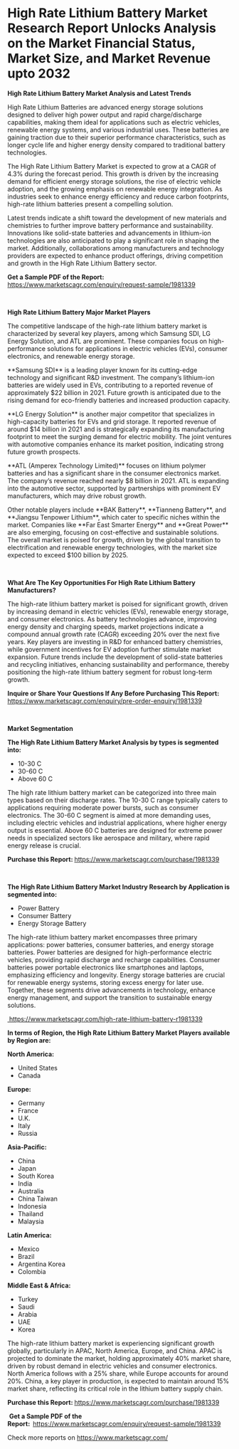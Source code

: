 <p><h1>High Rate Lithium Battery Market Research Report Unlocks Analysis on the Market Financial Status, Market Size, and Market Revenue upto 2032</h1></p><p><strong>High Rate Lithium Battery Market Analysis and Latest Trends</strong></p>
<p><p>High Rate Lithium Batteries are advanced energy storage solutions designed to deliver high power output and rapid charge/discharge capabilities, making them ideal for applications such as electric vehicles, renewable energy systems, and various industrial uses. These batteries are gaining traction due to their superior performance characteristics, such as longer cycle life and higher energy density compared to traditional battery technologies.</p><p>The High Rate Lithium Battery Market is expected to grow at a CAGR of 4.3% during the forecast period. This growth is driven by the increasing demand for efficient energy storage solutions, the rise of electric vehicle adoption, and the growing emphasis on renewable energy integration. As industries seek to enhance energy efficiency and reduce carbon footprints, high-rate lithium batteries present a compelling solution.</p><p>Latest trends indicate a shift toward the development of new materials and chemistries to further improve battery performance and sustainability. Innovations like solid-state batteries and advancements in lithium-ion technologies are also anticipated to play a significant role in shaping the market. Additionally, collaborations among manufacturers and technology providers are expected to enhance product offerings, driving competition and growth in the High Rate Lithium Battery sector.</p></p>
<p><strong>Get a Sample PDF of the Report:&nbsp;</strong> <a href="https://www.marketscagr.com/enquiry/request-sample/1981339?utm_campaign=3546&utm_medium=2&utm_source=Github&utm_content=ia&utm_term=07042025&utm_id=high-rate-lithium-battery">https://www.marketscagr.com/enquiry/request-sample/1981339</a></p>
<p>&nbsp;</p>
<p><strong>High Rate Lithium Battery Major Market Players</strong></p>
<p><p>The competitive landscape of the high-rate lithium battery market is characterized by several key players, among which Samsung SDI, LG Energy Solution, and ATL are prominent. These companies focus on high-performance solutions for applications in electric vehicles (EVs), consumer electronics, and renewable energy storage.</p><p>**Samsung SDI** is a leading player known for its cutting-edge technology and significant R&D investment. The company’s lithium-ion batteries are widely used in EVs, contributing to a reported revenue of approximately $22 billion in 2021. Future growth is anticipated due to the rising demand for eco-friendly batteries and increased production capacity.</p><p>**LG Energy Solution** is another major competitor that specializes in high-capacity batteries for EVs and grid storage. It reported revenue of around $14 billion in 2021 and is strategically expanding its manufacturing footprint to meet the surging demand for electric mobility. The joint ventures with automotive companies enhance its market position, indicating strong future growth prospects.</p><p>**ATL (Amperex Technology Limited)** focuses on lithium polymer batteries and has a significant share in the consumer electronics market. The company’s revenue reached nearly $8 billion in 2021. ATL is expanding into the automotive sector, supported by partnerships with prominent EV manufacturers, which may drive robust growth.</p><p>Other notable players include **BAK Battery**, **Tianneng Battery**, and **Jiangsu Tenpower Lithium**, which cater to specific niches within the market. Companies like **Far East Smarter Energy** and **Great Power** are also emerging, focusing on cost-effective and sustainable solutions. The overall market is poised for growth, driven by the global transition to electrification and renewable energy technologies, with the market size expected to exceed $100 billion by 2025.</p></p>
<p>&nbsp;</p>
<p><strong>What Are The Key Opportunities For High Rate Lithium Battery Manufacturers?</strong></p>
<p><p>The high-rate lithium battery market is poised for significant growth, driven by increasing demand in electric vehicles (EVs), renewable energy storage, and consumer electronics. As battery technologies advance, improving energy density and charging speeds, market projections indicate a compound annual growth rate (CAGR) exceeding 20% over the next five years. Key players are investing in R&D for enhanced battery chemistries, while government incentives for EV adoption further stimulate market expansion. Future trends include the development of solid-state batteries and recycling initiatives, enhancing sustainability and performance, thereby positioning the high-rate lithium battery segment for robust long-term growth.</p></p>
<p><strong>Inquire or Share Your Questions If Any Before Purchasing This Report:</strong> <a href="https://www.marketscagr.com/enquiry/pre-order-enquiry/1981339?utm_campaign=3546&utm_medium=2&utm_source=Github&utm_content=ia&utm_term=07042025&utm_id=high-rate-lithium-battery">https://www.marketscagr.com/enquiry/pre-order-enquiry/1981339</a></p>
<p>&nbsp;</p>
<p><strong>Market Segmentation</strong></p>
<p><strong>The High Rate Lithium Battery Market Analysis by types is segmented into:</strong></p>
<p><ul><li>10-30 C</li><li>30-60 C</li><li>Above 60 C</li></ul></p>
<p><p>The high rate lithium battery market can be categorized into three main types based on their discharge rates. The 10-30 C range typically caters to applications requiring moderate power bursts, such as consumer electronics. The 30-60 C segment is aimed at more demanding uses, including electric vehicles and industrial applications, where higher energy output is essential. Above 60 C batteries are designed for extreme power needs in specialized sectors like aerospace and military, where rapid energy release is crucial.</p></p>
<p><strong>Purchase this Report:&nbsp;</strong><a href="https://www.marketscagr.com/purchase/1981339?utm_campaign=3546&utm_medium=2&utm_source=Github&utm_content=ia&utm_term=07042025&utm_id=high-rate-lithium-battery">https://www.marketscagr.com/purchase/1981339</a></p>
<p>&nbsp;</p>
<p><strong>The High Rate Lithium Battery Market Industry Research by Application is segmented into:</strong></p>
<p><ul><li>Power Battery</li><li>Consumer Battery</li><li>Energy Storage Battery</li></ul></p>
<p><p>The high-rate lithium battery market encompasses three primary applications: power batteries, consumer batteries, and energy storage batteries. Power batteries are designed for high-performance electric vehicles, providing rapid discharge and recharge capabilities. Consumer batteries power portable electronics like smartphones and laptops, emphasizing efficiency and longevity. Energy storage batteries are crucial for renewable energy systems, storing excess energy for later use. Together, these segments drive advancements in technology, enhance energy management, and support the transition to sustainable energy solutions.</p></p>
<p><a href="https://www.marketscagr.com/high-rate-lithium-battery-r1981339?utm_campaign=3546&utm_medium=2&utm_source=Github&utm_content=ia&utm_term=07042025&utm_id=high-rate-lithium-battery">&nbsp;https://www.marketscagr.com/high-rate-lithium-battery-r1981339</a></p>
<p><strong>In terms of Region, the High Rate Lithium Battery Market Players available by Region are:</strong></p>
<p>
    <p> <strong> North America: </strong>
        <ul>
            <li>United States</li>
            <li>Canada</li>
        </ul>
        </p> 
    <p> <strong> Europe: </strong>
        <ul>
            <li>Germany</li>
            <li>France</li>
            <li>U.K.</li>
            <li>Italy</li>
            <li>Russia</li>
        </ul>
        </p> 
    <p> <strong> Asia-Pacific: </strong>
        <ul>
            <li>China</li>
            <li>Japan</li>
            <li>South Korea</li>
            <li>India</li>
            <li>Australia</li>
            <li>China Taiwan</li>
            <li>Indonesia</li>
            <li>Thailand</li>
            <li>Malaysia</li>
        </ul>
        </p> 
    <p> <strong> Latin America: </strong>
        <ul>
            <li>Mexico</li>
            <li>Brazil</li>
            <li>Argentina Korea</li>
            <li>Colombia</li>
        </ul>
        </p> 
    <p> <strong> Middle East & Africa: </strong>
        <ul>
            <li>Turkey</li>
            <li>Saudi</li>
            <li>Arabia</li>
            <li>UAE</li>
            <li>Korea</li>
        </ul>
    </p>
    </p>
<p><p>The high-rate lithium battery market is experiencing significant growth globally, particularly in APAC, North America, Europe, and China. APAC is projected to dominate the market, holding approximately 40% market share, driven by robust demand in electric vehicles and consumer electronics. North America follows with a 25% share, while Europe accounts for around 20%. China, a key player in production, is expected to maintain around 15% market share, reflecting its critical role in the lithium battery supply chain.</p></p>
<p><strong>Purchase this Report: </strong><a href="https://www.marketscagr.com/purchase/1981339?utm_campaign=3546&utm_medium=2&utm_source=Github&utm_content=ia&utm_term=07042025&utm_id=high-rate-lithium-battery">https://www.marketscagr.com/purchase/1981339</a></p>
<p>&nbsp;<strong>Get a Sample PDF of the Report:&nbsp;&nbsp;</strong><a href="https://www.marketscagr.com/enquiry/request-sample/1981339?utm_campaign=3546&utm_medium=2&utm_source=Github&utm_content=ia&utm_term=07042025&utm_id=high-rate-lithium-battery">https://www.marketscagr.com/enquiry/request-sample/1981339</a></p>
<p><strong></strong></p>
<p>Check more reports on <a href="https://www.marketscagr.com/?utm_campaign=3546&utm_medium=2&utm_source=Github&utm_content=ia&utm_term=07042025&utm_id=high-rate-lithium-battery">https://www.marketscagr.com/</a></p>